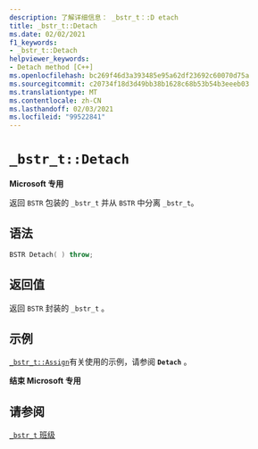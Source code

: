 ```yaml
---
description: 了解详细信息： _bstr_t：:D etach
title: _bstr_t::Detach
ms.date: 02/02/2021
f1_keywords:
- _bstr_t::Detach
helpviewer_keywords:
- Detach method [C++]
ms.openlocfilehash: bc269f46d3a393485e95a62df23692c60070d75a
ms.sourcegitcommit: c20734f18d3d49bb38b1628c68b53b54b3eeeb03
ms.translationtype: MT
ms.contentlocale: zh-CN
ms.lasthandoff: 02/03/2021
ms.locfileid: "99522841"
---
```

# `_bstr_t::Detach`

**Microsoft 专用**

返回 `BSTR` 包装的 `_bstr_t` 并从 `BSTR` 中分离 `_bstr_t`。

## <a name="syntax"></a>语法

```cpp
BSTR Detach( ) throw;
```

## <a name="return-value"></a>返回值

返回 `BSTR` 封装的 `_bstr_t` 。

## <a name="example"></a>示例

[`_bstr_t::Assign`](../cpp/bstr-t-assign.md)有关使用的示例，请参阅 **`Detach`** 。

**结束 Microsoft 专用**

## <a name="see-also"></a>请参阅

[`_bstr_t` 班级](../cpp/bstr-t-class.md)

